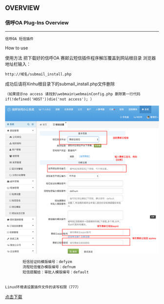 ## OVERVIEW

### 信呼OA Plug-Ins Overview

------
	信呼OA 短信插件
How to use

使用方法
    把下载好的信呼OA 赛邮云短信插件程序解压覆盖到网站根目录
  浏览器地址栏输入：

    http://域名/submail_install.php
   成功后请将Xinhu根目录下的submail_install.php文件删除

    （如果提示no access 请找到\webmain\webmainConfig.php 删除第一行代码 if(!defined('HOST'))die('not access'); ）

![Submail](./markdown/1.png)

			短信验证码模版编号：defyzm
			流程短信催办模版编号：defnum
			短信提醒给：审批人模版编号：default


	Linux环境请设置插件文件的读写权限（777）


[点击下载](https://github.com/submail-developers/xinhu_sms/archive/master.zip)

